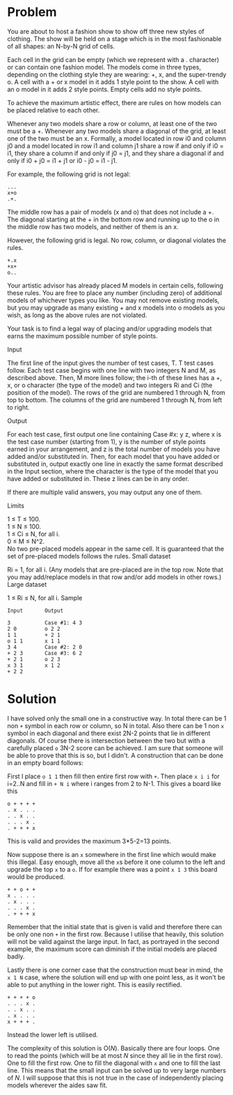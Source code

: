 # Problem

You are about to host a fashion show to show off three new styles of clothing. The show will be held on a stage which is in the most fashionable of all shapes: an N-by-N grid of cells.

Each cell in the grid can be empty (which we represent with a . character) or can contain one fashion model. The models come in three types, depending on the clothing style they are wearing: +, x, and the super-trendy o. A cell with a + or x model in it adds 1 style point to the show. A cell with an o model in it adds 2 style points. Empty cells add no style points.

To achieve the maximum artistic effect, there are rules on how models can be placed relative to each other.

Whenever any two models share a row or column, at least one of the two must be a +.
Whenever any two models share a diagonal of the grid, at least one of the two must be an x.
Formally, a model located in row i0 and column j0 and a model located in row i1 and column j1 share a row if and only if i0 = i1, they share a column if and only if j0 = j1, and they share a diagonal if and only if i0 + j0 = i1 + j1 or i0 - j0 = i1 - j1.

For example, the following grid is not legal:
```
...
x+o
.+.
```
The middle row has a pair of models (x and o) that does not include a +. The diagonal starting at the + in the bottom row and running up to the o in the middle row has two models, and neither of them is an x.

However, the following grid is legal. No row, column, or diagonal violates the rules.

```
+.x
+x+
o..
```
Your artistic advisor has already placed M models in certain cells, following these rules. You are free to place any number (including zero) of additional models of whichever types you like. You may not remove existing models, but you may upgrade as many existing + and x models into o models as you wish, as long as the above rules are not violated.

Your task is to find a legal way of placing and/or upgrading models that earns the maximum possible number of style points.

Input

The first line of the input gives the number of test cases, T. T test cases follow. Each test case begins with one line with two integers N and M, as described above. Then, M more lines follow; the i-th of these lines has a +, x, or o character (the type of the model) and two integers Ri and Ci (the position of the model). The rows of the grid are numbered 1 through N, from top to bottom. The columns of the grid are numbered 1 through N, from left to right.

Output

For each test case, first output one line containing Case #x: y z, where x is the test case number (starting from 1), y is the number of style points earned in your arrangement, and z is the total number of models you have added and/or substituted in. Then, for each model that you have added or substituted in, output exactly one line in exactly the same format described in the Input section, where the character is the type of the model that you have added or substituted in. These z lines can be in any order.

If there are multiple valid answers, you may output any one of them.

Limits

1 ≤ T ≤ 100.</br>
1 ≤ N ≤ 100.</br>
1 ≤ Ci ≤ N, for all i.</br>
0 ≤ M ≤ N^2.</br>
No two pre-placed models appear in the same cell.
It is guaranteed that the set of pre-placed models follows the rules.
Small dataset

Ri = 1, for all i. (Any models that are pre-placed are in the top row. Note that you may add/replace models in that row and/or add models in other rows.)
Large dataset

1 ≤ Ri ≤ N, for all i.
Sample

```
Input		Output 
 
3			Case #1: 4 3
2 0			o 2 2
1 1			+ 2 1
o 1 1		x 1 1
3 4			Case #2: 2 0
+ 2 3		Case #3: 6 2
+ 2 1		o 2 3
x 3 1		x 1 2
+ 2 2
```

# Solution

I have solved only the small one in a constructive way. In total there can be 1 non `+` symbol in each row or column, so N in total. Also there can be 1 non `x` symbol in each diagonal and there exist 2N-2 points that lie in different diagonals. Of course there is intersection between the two but with a carefully placed `o` 3N-2 score can be achieved. I am sure that someone will be able to prove that this is so, but I didn't. A construction that can be done in an empty board follows:

First I place `o 1 1` then fill then entire first row with `+`. Then place `x i i` for i=2..N and fill in `+ N i` where i ranges from 2 to N-1. This gives a board like this

```
o + + + +
. x . . .
. . x . .
. . . x .
. + + + x
```
This is valid and provides the maximum 3\*5-2=13 points.
 
Now suppose there is an `x` somewhere in the first line which would make this illegal. Easy enough, move all the `x`s before it one column to the left and upgrade the top `x` to a `o`. If for example there was a point `x 1 3` this board would be produced.
```
+ + o + +
x . . . .
. x . . .
. . . x .
. + + + x
```
Remember that the initial state that is given is valid and therefore there can be only one non `+` in the first row. Because I utilise that heavily, this solution will not be valid against the large input. In fact, as portrayed in the second example, the maximum score can diminish if the initial models are placed badly.

Lastly there is one corner case that the construction must bear in mind, the `x 1 N` case, where the solution will end up with one point less, as it won't be able to put anything in the lower right. This is easily rectified.
```
+ + + + o
. . . x .
. . x . .
. x . . .
x + + + .
```
Instead the lower left is utilised.

The complexity of this solution is O(*N*). Basically there are four loops. One to read the points (which will be at most *N* since they all lie in the first row). One to fill the first row. One to fill the diagonal with `x` and one to fill the last line. This means that the small input can be solved up to very large numbers of *N*. I will suppose that this is not true in the case of independently placing models wherever the aides saw fit.
